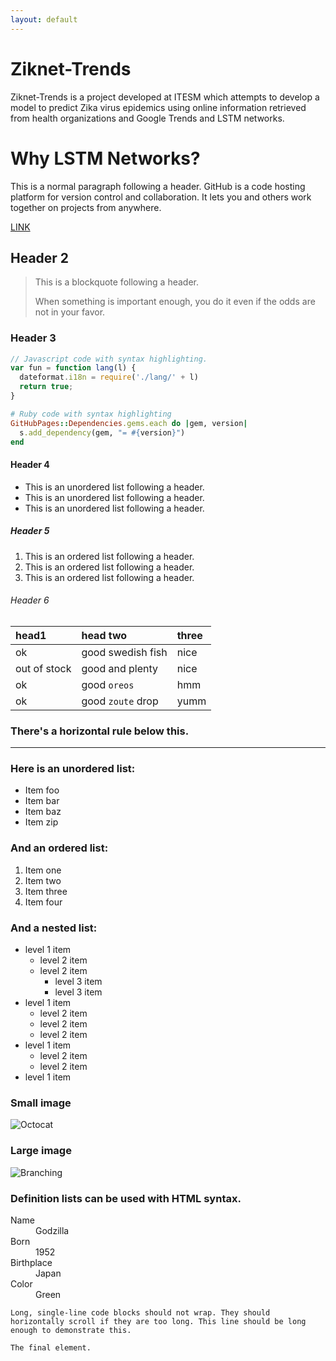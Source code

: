 ```yaml
---
layout: default
---
```


# Ziknet-Trends

Ziknet-Trends is a project developed at ITESM which attempts to develop a model to predict Zika virus epidemics using online information retrieved from health organizations and Google Trends and LSTM networks.

<!-- Text can be **bold**, _italic_, or ~~strikethrough~~.

[Link to another page](./another-page.html).

There should be whitespace between paragraphs.

There should be whitespace between paragraphs. We recommend including a README, or a file with information about your project.
 -->
# Why LSTM Networks?

This is a normal paragraph following a header. GitHub is a code hosting platform for version control and collaboration. It lets you and others work together on projects from anywhere.

<script src="https://cdnjs.cloudflare.com/ajax/libs/require.js/2.1.10/require.min.js"></script>
<script src="https://cdnjs.cloudflare.com/ajax/libs/jquery/2.0.3/jquery.min.js"></script>

<div id="graph-cb5e7954-9c20-4141-9a18-6c8d1b4a19a8"></div>
  <script type="text/javascript">
           require.config({baseUrl: '/',
                             paths: {jgraph: ['nbextensions/jgraph.min', 'https://rawgit.com/patrickfuller/jgraph/master/js/build/jgraph.min']}});
           require(['jgraph'], function () {
               var $d = $('#graph-cb5e7954-9c20-4141-9a18-6c8d1b4a19a8');
               $d.width(600); $d.height(400);
               $d.jgraph = jQuery.extend({}, jgraph);
               $d.jgraph.create($d, {nodeSize: 2.000000,
                                     edgeSize: 0.250000,
                                     defaultNodeColor: '0x5bc0de',
                                     defaultEdgeColor: '0xaaaaaa',
                                     shader: 'basic',
                                     z: 200,
                                     runOptimization: true,
                                     directed: true,
                                     showSave: false});
               $d.jgraph.draw({
    "edges": [
        { "color": "0x0", "source": "bn", "target": "ah" },
        { "color": "0x0", "source": "bn", "target": "cb" },
        { "color": "0x0", "source": "bv", "target": "bw" },
        { "color": "0x0", "source": "bv", "target": "cg" },
        { "color": "0x0", "source": "cc", "target": "cj" },
        { "color": "0x0", "source": "cj", "target": "ag" },
        { "color": "0x0", "source": "ck", "target": "bn" },
        { "color": "0x0", "source": "ck", "target": "bc" },
        { "color": "0x0", "source": "ck", "target": "bv" },
        { "color": "0x0", "source": "ck", "target": "ai" },
        { "color": "0x0", "source": "ck", "target": "by" },
        { "color": "0x0", "source": "bn", "target": "ah" },
        { "color": "0x0", "source": "bn", "target": "cb" },
        { "color": "0x0", "source": "bv", "target": "bw" },
        { "color": "0x0", "source": "bv", "target": "cg" },
        { "color": "0x0", "source": "cc", "target": "cj" },
        { "color": "0x0", "source": "cj", "target": "ag" },
        { "color": "0x0", "source": "ck", "target": "bn" },
        { "color": "0x0", "source": "ck", "target": "bc" },
        { "color": "0x0", "source": "ck", "target": "bv" },
        { "color": "0x0", "source": "ck", "target": "ai" },
        { "color": "0x0", "source": "ck", "target": "by" },
        { "color": "0x0", "source": "bn", "target": "ah" },
        { "color": "0x0", "source": "bn", "target": "cb" },
        { "color": "0x0", "source": "bv", "target": "bw" },
        { "color": "0x0", "source": "bv", "target": "cg" },
        { "color": "0x0", "source": "cc", "target": "cj" },
        { "color": "0x0", "source": "cj", "target": "ag" },
        { "color": "0x0", "source": "ck", "target": "bn" },
        { "color": "0x0", "source": "ck", "target": "bc" },
        { "color": "0x0", "source": "ck", "target": "bv" },
        { "color": "0x0", "source": "ck", "target": "ai" },
        { "color": "0x0", "source": "ck", "target": "by" }
    ],
    "nodes": {
        "aa": { "color": "0xc853", "size": 2.0 },
        "ab": { "color": "0xc853", "size": 2.0 },
        "ac": { "color": "0xc853", "size": 2.0 },
        "ad": { "color": "0xc853", "size": 2.0 },
        "ae": { "color": "0xc853", "size": 2.0 },
        "af": { "color": "0xc853", "size": 2.0 },
        "ag": { "color": "0x2962ff", "size": 2.0 },
        "ah": { "color": "0x2962ff", "size": 2.0 },
        "ai": { "color": "0x2962ff", "size": 2.0 },
        "aj": { "color": "0xc853", "size": 2.0 },
        "ak": { "color": "0xc853", "size": 2.0 },
        "al": { "color": "0xc853", "size": 2.0 },
        "am": { "color": "0xc853", "size": 2.0 },
        "an": { "color": "0xc853", "size": 2.0 },
        "ao": { "color": "0xc853", "size": 2.0 },
        "ap": { "color": "0xc853", "size": 2.0 },
        "aq": { "color": "0xc853", "size": 2.0 },
        "ar": { "color": "0xc853", "size": 2.0 },
        "as": { "color": "0xc853", "size": 2.0 },
        "at": { "color": "0xc853", "size": 2.0 },
        "au": { "color": "0xc853", "size": 2.0 },
        "av": { "color": "0xc853", "size": 2.0 },
        "aw": { "color": "0x2962ff", "size": 2.0 },
        "ax": { "color": "0xc853", "size": 2.0 },
        "ay": { "color": "0xc853", "size": 2.0 },
        "ba": { "color": "0xc853", "size": 2.0 },
        "bb": { "color": "0xc853", "size": 2.0 },
        "bc": { "color": "0x2962ff", "size": 2.0 },
        "bd": { "color": "0xc853", "size": 2.0 },
        "be": { "color": "0xc853", "size": 2.0 },
        "bf": { "color": "0xc853", "size": 2.0 },
        "bg": { "color": "0xc853", "size": 2.0 },
        "bh": { "color": "0xc853", "size": 2.0 },
        "bi": { "color": "0xc853", "size": 2.0 },
        "bj": { "color": "0xc853", "size": 2.0 },
        "bk": { "color": "0xc853", "size": 2.0 },
        "bl": { "color": "0xc853", "size": 2.0 },
        "bm": { "color": "0xc853", "size": 2.0 },
        "bn": { "color": "0x2962ff", "size": 2.0 },
        "bo": { "color": "0xc853", "size": 2.0 },
        "bp": { "color": "0xc853", "size": 2.0 },
        "bq": { "color": "0xc853", "size": 2.0 },
        "br": { "color": "0xc853", "size": 2.0 },
        "bs": { "color": "0xc853", "size": 2.0 },
        "bt": { "color": "0xc853", "size": 2.0 },
        "bu": { "color": "0xc853", "size": 2.0 },
        "bv": { "color": "0x2962ff", "size": 2.0 },
        "bw": { "color": "0x2962ff", "size": 2.0 },
        "bx": { "color": "0xc853", "size": 2.0 },
        "by": { "color": "0x2962ff", "size": 2.0 },
        "bz": { "color": "0xc853", "size": 2.0 },
        "ca": { "color": "0xc853", "size": 2.0 },
        "cb": { "color": "0xf57f17", "size": 2.0 },
        "cc": { "color": "0x2962ff", "size": 2.0 },
        "cd": { "color": "0xc853", "size": 2.0 },
        "ce": { "color": "0xc853", "size": 2.0 },
        "cf": { "color": "0xc853", "size": 2.0 },
        "cg": { "color": "0xd50000", "size": 2.0 },
        "ch": { "color": "0xc853", "size": 2.0 },
        "ci": { "color": "0xc853", "size": 2.0 },
        "cj": { "color": "0x2962ff", "size": 2.0 },
        "ck": { "color": "0x2962ff", "size": 2.0 }
    }
});

               $d.resizable({
                   aspectRatio: 600 / 400,
                   resize: function (evt, ui) {
                       $d.jgraph.renderer.setSize(ui.size.width,
                                                  ui.size.height);
                   }
               });
           });
  </script>

<a href="Graph.html">LINK</a>

## Header 2

> This is a blockquote following a header.
>
> When something is important enough, you do it even if the odds are not in your favor.

### Header 3

```js
// Javascript code with syntax highlighting.
var fun = function lang(l) {
  dateformat.i18n = require('./lang/' + l)
  return true;
}
```

```ruby
# Ruby code with syntax highlighting
GitHubPages::Dependencies.gems.each do |gem, version|
  s.add_dependency(gem, "= #{version}")
end
```

#### Header 4

*   This is an unordered list following a header.
*   This is an unordered list following a header.
*   This is an unordered list following a header.

##### Header 5

1.  This is an ordered list following a header.
2.  This is an ordered list following a header.
3.  This is an ordered list following a header.

###### Header 6

| head1        | head two          | three |
|:-------------|:------------------|:------|
| ok           | good swedish fish | nice  |
| out of stock | good and plenty   | nice  |
| ok           | good `oreos`      | hmm   |
| ok           | good `zoute` drop | yumm  |

### There's a horizontal rule below this.

* * *

### Here is an unordered list:

*   Item foo
*   Item bar
*   Item baz
*   Item zip

### And an ordered list:

1.  Item one
1.  Item two
1.  Item three
1.  Item four

### And a nested list:

- level 1 item
  - level 2 item
  - level 2 item
    - level 3 item
    - level 3 item
- level 1 item
  - level 2 item
  - level 2 item
  - level 2 item
- level 1 item
  - level 2 item
  - level 2 item
- level 1 item

### Small image

![Octocat](https://assets-cdn.github.com/images/icons/emoji/octocat.png)

### Large image

![Branching](https://guides.github.com/activities/hello-world/branching.png)


### Definition lists can be used with HTML syntax.

<dl>
<dt>Name</dt>
<dd>Godzilla</dd>
<dt>Born</dt>
<dd>1952</dd>
<dt>Birthplace</dt>
<dd>Japan</dd>
<dt>Color</dt>
<dd>Green</dd>
</dl>

```
Long, single-line code blocks should not wrap. They should horizontally scroll if they are too long. This line should be long enough to demonstrate this.
```

```
The final element.
```
